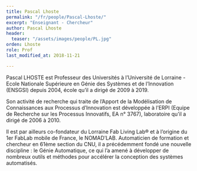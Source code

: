```yaml
---
title: Pascal Lhoste
permalink: "/fr/people/Pascal-Lhoste/"
excerpt: "Enseignant - Chercheur"
author: Pascal Lhoste
header:
  teaser: "/assets/images/people/PL.jpg"
orden: Lhoste
role: Prof
last_modified_at: 2018-11-21

---
```

Pascal LHOSTE est Professeur des Universités à l’Université de Lorraine - Ecole Nationale Supérieure en Génie des Systèmes et de l’Innovation (ENSGSI) depuis 2004, école qu’il a dirigé de 2009 à 2019.  

Son activité de recherche qui traite de l’Apport de la Modélisation de Connaissances aux Processus d’Innovation est développée à l’ERPI (Equipe de Recherche sur les Processus Innovatifs, EA n° 3767), laboratoire qu’il a dirigé de 2006 à 2010.  

Il est par ailleurs co-fondateur du Lorraine Fab Living Lab® et à l’origine du 1er FabLab mobile de France, le NOMAD’LAB. Automaticien de formation et chercheur en 61ème section du CNU, il a précédemment fondé une nouvelle discipline : le Génie Automatique, ce qui l’a amené à développer de nombreux outils et méthodes pour accélérer la conception des systèmes automatisés.